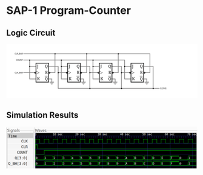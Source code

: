 # SAP-1 Program-Counter

## Logic Circuit
<img src="./doc/circuit.svg">

## Simulation Results
<img src="./doc/wave.svg">

